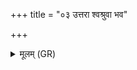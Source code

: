 +++
title = "०३ उत्तरा श्वश्रुवा भव"

+++
<details><summary>मूलम् (GR)</summary>

उत्तरा श्वश्रुवा भव  
ननान्दुर् उपशिक्षया ।  
यशस् त्वा पत्यां कृण्मो  
भवा देवृषु प्रिया ॥
</details>